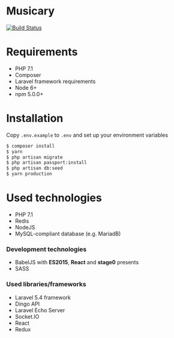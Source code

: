# Musicary

[![Build Status](https://travis-ci.org/Skysplit/musicary.svg?branch=master)](https://travis-ci.org/Skysplit/musicary)

# Requirements

- PHP 7.1
- Composer
- Laravel framework requirements
- Node 6+
- npm 5.0.0+

# Installation

Copy `.env.example` to `.env` and set up your environment variables

```bash
$ composer install
$ yarn
$ php artisan migrate
$ php artisan passport:install
$ php artisan db:seed
$ yarn production
```

# Used technologies

- PHP 7.1
- Redis
- NodeJS
- MySQL-compliant database (e.g. MariadB)

### Development technologies

- BabelJS with **ES2015**, **React** and **stage0** presents
- SASS

### Used libraries/frameworks

- Laravel 5.4 framework
- Dingo API
- Laravel Echo Server
- Socket.IO
- React
- Redux
